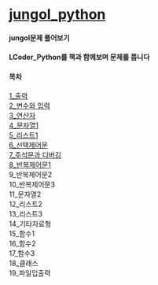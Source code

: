 # [jungol_python](http://jungol.co.kr/bbs/board.php?bo_table=pbank&sca=py)
#### jungol문제 풀어보기
#### LCoder_Python를 책과 함께보며 문제를 풉니다

#### 목차  
[1_출력](https://github.com/chojangg/jungol_python/tree/main/%EC%B6%9C%EB%A0%A5)  
[2_변수와 입력](https://github.com/chojangg/jungol_python/tree/main/%EB%B3%80%EC%88%98%EC%99%80%20%EC%9E%85%EB%A0%A5)  
[3_연산자](https://github.com/chojangg/jungol_python/tree/main/%EC%97%B0%EC%82%B0%EC%9E%90)  
[4_문자열1](https://github.com/chojangg/jungol_python/tree/main/%EB%AC%B8%EC%9E%90%EC%97%B41)  
[5_리스트1](https://github.com/chojangg/jungol_python/tree/main/%EB%A6%AC%EC%8A%A4%ED%8A%B81)  
[6_선택제어문](https://github.com/chojangg/jungol_python/tree/main/%EC%84%A0%ED%83%9D%EC%A0%9C%EC%96%B4%EB%AC%B8)  
[7_주석문과 디버깅](https://github.com/chojangg/jungol_python/tree/main/%EC%A3%BC%EC%84%9D%EB%AC%B8%EA%B3%BC%20%EB%94%94%EB%B2%84%EA%B9%85)  
[8_반복제어문1](https://github.com/chojangg/jungol_python/tree/main/%EB%B0%98%EB%B3%B5%EC%A0%9C%EC%96%B4%EB%AC%B81)  
9_반복제어문2  
10_반복제어문3  
11_문자열2  
12_리스트2  
13_리스트3  
14_기타자료형  
15_함수1  
16_함수2  
17_함수3  
18_클래스  
19_파일입출력  
